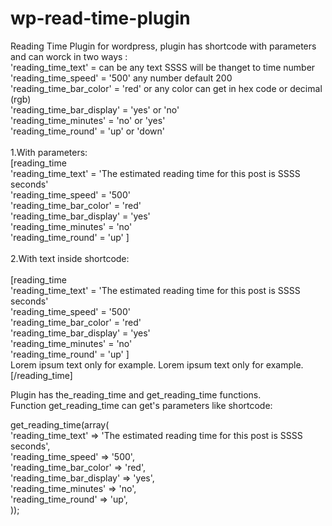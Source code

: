 # wp-read-time-plugin
Reading Time Plugin for wordpress,  plugin has shortcode with parameters and can worck in two ways :<br>
'reading_time_text'        = can be any text SSSS will be thanget to time number<br>
'reading_time_speed'       = '500' any number default 200<br>
'reading_time_bar_color'   = 'red' or any color can get in hex code or decimal (rgb)<br>
'reading_time_bar_display' = 'yes' or 'no'<br>
'reading_time_minutes'     = 'no' or 'yes'<br>
'reading_time_round'       = 'up' or 'down'<br>
<br>
1.With parameters:
<br>
[reading_time  <br>
'reading_time_text' = 'The estimated reading time for this post is SSSS seconds' <br>
'reading_time_speed' = '500'<br>
'reading_time_bar_color'   = 'red'<br>
'reading_time_bar_display' = 'yes'<br>
'reading_time_minutes'     = 'no'<br>
'reading_time_round'       = 'up' ]<br>
<br>
2.With text inside shortcode:<br>
<br>
[reading_time <br>
'reading_time_text' = 'The estimated reading time for this post is SSSS seconds' <br>
'reading_time_speed' = '500'<br>
'reading_time_bar_color'   = 'red'<br>
'reading_time_bar_display' = 'yes'<br>
'reading_time_minutes'     = 'no'<br>
'reading_time_round'       = 'up' ]<br>
Lorem ipsum text only for example. Lorem ipsum text only for example.<br>
[/reading_time]<br>

Plugin has the_reading_time and get_reading_time functions. <br>
Function get_reading_time can get's parameters like shortcode: <br>

get_reading_time(array(<br>
'reading_time_text'        => 'The estimated reading time for this post is SSSS seconds',<br>
'reading_time_speed'       => '500',<br>
'reading_time_bar_color'   => 'red',<br>
'reading_time_bar_display' => 'yes',<br>
'reading_time_minutes'     => 'no',<br>
'reading_time_round'       => 'up',<br>
		));
